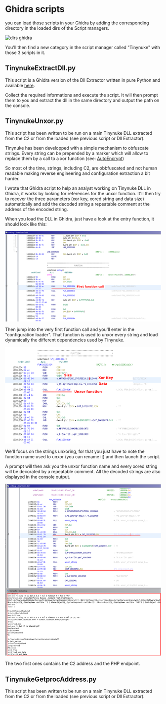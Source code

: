 # Ghidra scripts

you can load those scripts in your Ghidra by adding the corresponding directory in the loaded dirs of the Script managers.

![dirs ghidra](https://raw.githubusercontent.com/heat-miser/tinynuke-toolset/main/screenshots/script_dirs_ghidra.png?raw=true)

You'll then find a new category in the script manager called "Tinynuke" with those 3 scripts in it.

## TinynukeExtractDll.py

This script is a Ghidra version of the Dll Extractor written in pure Python and available [here](https://github.com/Heat-Miser/tinynuke-toolset/tree/main/Dll%20extractor).

Collect the required informations and execute the script. It will then prompt them to you and extract the dll in the same directory and output the path on the console.

## TinynukeUnxor.py

This script has been written to be run on a main Tinynuke DLL extracted from the C2 or from the loaded (see previous script or Dll Extractor).

Tinynuke has been developped with a simple mechanism to obfuscate strings. Every string can be prepended by a marker which will allow to replace them by a call to a xor function (see: [AutoEncrypt](https://github.com/rossja/TinyNuke/blob/master/AutoEncrypt/AutoEncrypt/Program.cs))

So most of the time, strings, including C2, are obbfuscated and not human readable making reverse engineering and configuration extraction a bit harder.

I wrote that Ghidra script to help an analyst working on Tinynuke DLL in Ghidra, it works by looking for references for the unxor function. It'll then try to recover the three parameters (xor key, xored string and data size) automatically and add the decoded string a repeatable comment at the address of the encoded string.

When you load the DLL in Ghidra, just have a look at the entry function, it should look like this:

![entry function](https://raw.githubusercontent.com/heat-miser/tinynuke-toolset/main/screenshots/entry_function.png?raw=true)

Then jump into the very first function call and you'll enter in the "configuration loader". That function is used to unxor every string and load dynamically the different dependencies used by Tinynuke.

![config loader](https://raw.githubusercontent.com/heat-miser/tinynuke-toolset/main/screenshots/conf_loader.png?raw=true)

We'll focus on the strings unxoring, for that you just have to note the function name used to unxor (you can rename it) and then launch the script.

A prompt will then ask you the unxor function name and every xored string will be decorated by a repeatable comment. All the decoded strings are also displayed in the console output.

![unxored strings](https://raw.githubusercontent.com/heat-miser/tinynuke-toolset/main/screenshots/unxored_strings.png?raw=true)

The two first ones contains the C2 address and the PHP endpoint.

## TinynukeGetprocAddress.py

This script has been written to be run on a main Tinynuke DLL extracted from the C2 or from the loaded (see previous script or Dll Extractor).